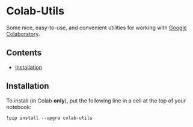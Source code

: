 # Colab-Utils
Some nice, easy-to-use, and convenient utilities for working with [Google Colaboratory](https://colab.research.google.com).

## Contents
- [Installation](#installation)

## Installation
To install (in Colab **only**), put the following line in a cell at the top of your notebook:
```ipython
!pip install --upgra colab-utils
```
<!--stackedit_data:
eyJoaXN0b3J5IjpbLTE0ODk3NDcxMTIsMTU4MTczOTY5LDE5Nj
cyMDM4NTddfQ==
-->